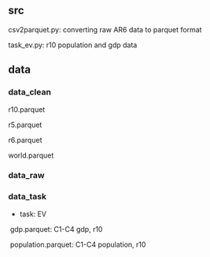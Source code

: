 ## src
csv2parquet.py: converting raw AR6 data to parquet format

task_ev.py: r10 population and gdp data

## data

### data_clean

r10.parquet

r5.parquet

r6.parquet

world.parquet

### data_raw



### data_task

- task: EV

​	gdp.parquet: C1-C4 gdp, r10

​	population.parquet: C1-C4 population, r10